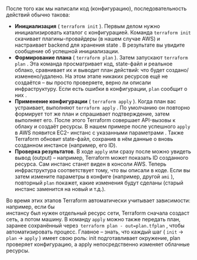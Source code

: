 После того как мы написали код (конфигурацию), последовательность действий обычно такова:  
- **Инициализация** ( `terraform init` ). Первым делом нужно инициализировать каталог с   конфигурацией. Команда `terraform init` скачивает плагины-провайдеры (в нашем  случае AWS) и настраивает backend для хранения state . В результате вы увидите  сообщение об успешной инициализации.  
- **Формирование плана** ( `terraform plan` ). Затем запускают `terraform plan` . Эта  команда просматривает код, state-файл и реальное облако, сравнивает их и выводит план  действий: что будет создано/изменено/удалено. На этом этапе никаких ресурсов ещё не  создаётся – вы просто проверяете, верно ли описали инфраструктуру. Если есть ошибки в  конфигурации, `plan` сообщит о них .  
- **Применение конфигурации** ( `terraform apply` ). Когда план вас устраивает, выполняют  `terraform apply` . По умолчанию он повторно формирует тот же план и спрашивает  подтверждение, затем выполняет его. После этого Terraform совершает API-вызовы к  облаку и создаёт ресурсы. В нашем примере после успешного `apply` в AWS появится EC2-  инстанс с указанными параметрами . Также Terraform обновит state-файл, сохранив в  нём данные о вновь созданном инстансе (например, его ID).  
- **Проверка результатов**. В ходе `apply` или сразу после можно увидеть вывод (output) –  например, Terraform может показать ID созданного ресурса. Сам инстанс станет виден в  консоли AWS. Теперь инфраструктура соответствует тому, что вы описали в коде. Если вы  затем измените параметры в конфиге (например, другой `ami` ), повторный `plan`  покажет, какие изменения будут сделаны (старый инстанс заменится на новый и т.д.).  

Во время этих этапов Terraform автоматически учитывает зависимости: например, если бы  
инстансу был нужен отдельный ресурс сети, Terraform сначала создаст сеть, а потом машину. В  команду `apply` можно также передать план, заранее сохранённый через` terraform plan - out=plan.tfplan` , чтобы автоматизировать процесс. Главное – знать, что каждый шаг ( `init`  → `plan` → `apply` ) имеет свою роль: init подготавливает окружение, plan проверяет  конфигурацию, а apply непосредственно изменяет облачные ресурсы.